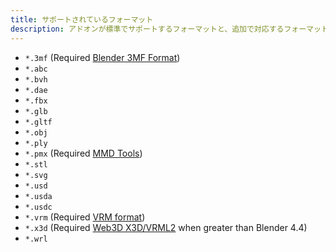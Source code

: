```yaml
---
title: サポートされているフォーマット
description: アドオンが標準でサポートするフォーマットと、追加で対応するフォーマット
---
```


- `*.3mf` (Required [Blender 3MF Format](https://github.com/Ghostkeeper/Blender3mfFormat))
- `*.abc`
- `*.bvh`
- `*.dae`
- `*.fbx`
- `*.glb`
- `*.gltf`
- `*.obj`
- `*.ply`
- `*.pmx` (Required [MMD Tools](https://extensions.blender.org/add-ons/mmd-tools/))
- `*.stl`
- `*.svg`
- `*.usd`
- `*.usda`
- `*.usdc`
- `*.vrm` (Required [VRM format](https://extensions.blender.org/add-ons/vrm/))
- `*.x3d` (Required [Web3D X3D/VRML2](https://extensions.blender.org/add-ons/web3d-x3d-vrml2-format/) when greater than Blender 4.4)
- `*.wrl`
